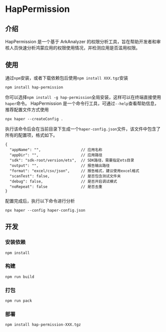 # HapPermission

## 介绍
HapPermission 是一个基于 ArkAnalyzer 的权限分析工具，旨在帮助开发者和审核人员快速分析鸿蒙应用的权限使用情况，并检测应用是否滥用权限。

## 使用
通过`npm`安装，或者下载依赖包后使用`npm install XXX.tgz`安装
```shell
npm install hap-permission
```
你可以选择`npm install -g hap-permission`全局安装，这样可以在终端直接使用`haper`命令。
HapPermission 是一个命令行工具，可通过`--help`查看帮助信息，推荐配置文件方式使用
```shell
npx haper --createConfig .
```
执行该命令后会在当前目录下生成一个`haper-config.json`文件，该文件中包含了所有的配置项，格式如下。
```json5
{
  "appName": "",                  // 应用名称
  "appDir": "",                   // 应用路径
  "sdk": "sdk-root/version/ets",  // SDK路径，需要指定ets目录
  "output": "",                   // 报告输出路径
  "format": "excel/csv/json",     // 报告格式，建议使用excel格式
  "scanTest": false,              // 是否包含测试文件夹
  "debug": false,                 // 是否开启调试模式
  "noRepeat": false               // 是否去重
}
```
配置完成后，执行以下命令进行分析
```shell
npx haper --config haper-config.json
```

## 开发
### 安装依赖
```shell
npm install
```

### 构建
```shell
npm run build
```

### 打包
```shell
npm run pack
```

### 部署
```shell
npm install hap-permission-XXX.tgz
```